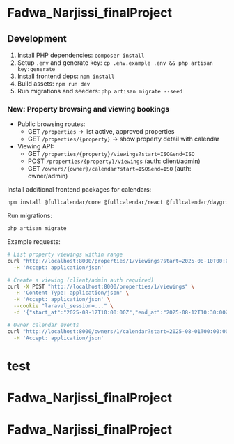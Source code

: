 # Fadwa_Narjissi_finalProject

## Development

1. Install PHP dependencies: `composer install`
2. Setup `.env` and generate key: `cp .env.example .env && php artisan key:generate`
3. Install frontend deps: `npm install`
4. Build assets: `npm run dev`
5. Run migrations and seeders: `php artisan migrate --seed`

### New: Property browsing and viewing bookings

- Public browsing routes:
  - GET `/properties` → list active, approved properties
  - GET `/properties/{property}` → show property detail with calendar
- Viewing API:
  - GET `/properties/{property}/viewings?start=ISO&end=ISO`
  - POST `/properties/{property}/viewings` (auth: client/admin)
  - GET `/owners/{owner}/calendar?start=ISO&end=ISO` (auth: owner/admin)

Install additional frontend packages for calendars:

```bash
npm install @fullcalendar/core @fullcalendar/react @fullcalendar/daygrid @fullcalendar/timegrid @fullcalendar/interaction @fullcalendar/list
```

Run migrations:

```bash
php artisan migrate
```

Example requests:

```bash
# List property viewings within range
curl "http://localhost:8000/properties/1/viewings?start=2025-08-10T00:00:00Z&end=2025-08-31T23:59:59Z" \
  -H 'Accept: application/json'

# Create a viewing (client/admin auth required)
curl -X POST "http://localhost:8000/properties/1/viewings" \
  -H 'Content-Type: application/json' \
  -H 'Accept: application/json' \
  --cookie "laravel_session=..." \
  -d '{"start_at":"2025-08-12T10:00:00Z","end_at":"2025-08-12T10:30:00Z","notes":"Please confirm."}'

# Owner calendar events
curl "http://localhost:8000/owners/1/calendar?start=2025-08-01T00:00:00Z&end=2025-08-31T23:59:59Z" \
  -H 'Accept: application/json'
```

# test
# Fadwa_Narjissi_finalProject
# Fadwa_Narjissi_finalProject
